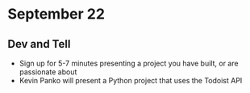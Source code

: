 # September 22
## Dev and Tell
- Sign up for 5-7 minutes presenting a project you have built, or are passionate about
- Kevin Panko will present a Python project that uses the Todoist API
